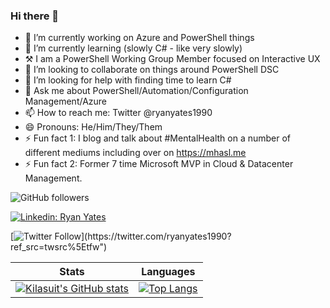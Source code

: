 ### Hi there 👋

- 🔭 I’m currently working on Azure and PowerShell things
- 🌱 I’m currently learning (slowly C# - like very slowly)
- ⚒️ I am a PowerShell Working Group Member focused on Interactive UX
- 👯 I’m looking to collaborate on things around PowerShell DSC
- 🤔 I’m looking for help with finding time to learn C#
- 💬 Ask me about PowerShell/Automation/Configuration Management/Azure
- 📫 How to reach me: Twitter @ryanyates1990 
- 😄 Pronouns: He/Him/They/Them
- ⚡ Fun fact 1: I blog and talk about #MentalHealth on a number of different mediums including over on https://mhasl.me
- ⚡ Fun fact 2: Former 7 time Microsoft MVP in Cloud & Datacenter Management. 


![GitHub followers](https://img.shields.io/github/followers/kilasuit?style=social)

[![Linkedin: Ryan Yates](https://img.shields.io/badge/-Ryan%20Yates-blue?style=flat-square&logo=Linkedin&logoColor=white&link=https://www.linkedin.com/in/ryanyates90/)](https://www.linkedin.com/in/ryanyates90/)

[![Twitter Follow](https://img.shields.io/twitter/follow/ryanyates1990?style=social&link=https://twitter.com/ryanyates1990?ref_src=twsrc%5Etfw")](https://twitter.com/ryanyates1990?ref_src=twsrc%5Etfw")


| Stats |  Languages |
| --------------- | --------------- |
| [![Kilasuit's GitHub stats](https://github-readme-stats.vercel.app/api?username=kilasuit&count_private=true&include_all_commits=true&show_icons=true&theme=tokyonight)](https://github.com/anuraghazra/github-readme-stats) | [![Top Langs](https://github-readme-stats.vercel.app/api/top-langs/?username=kilasuit&layout=compact&langs_count=8)](https://github.com/anuraghazra/github-readme-stats) |
